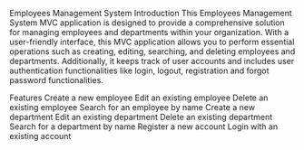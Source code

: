 Employees Management System
Introduction
This Employees Management System MVC application is designed to provide a comprehensive solution for managing employees and departments within your organization. With a user-friendly interface, this MVC application allows you to perform essential operations such as creating, editing, searching, and deleting employees and departments. Additionally, it keeps track of user accounts and includes user authentication functionalities like login, logout, registration and forgot password functionalities.

Features
Create a new employee
Edit an existing employee
Delete an existing employee
Search for an employee by name
Create a new department
Edit an existing department
Delete an existing department
Search for a department by name
Register a new account
Login with an existing account
